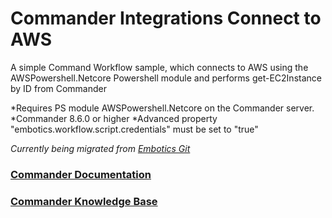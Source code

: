 # Commander Integrations Connect to AWS

A simple Command Workflow sample, which connects to AWS using the AWSPowershell.Netcore Powershell module and performs get-EC2Instance by ID from Commander

*Requires PS module AWSPowershell.Netcore on the Commander server.
*Commander 8.6.0 or higher
*Advanced property "embotics.workflow.script.credentials" must be set to "true"

*Currently being migrated from [Embotics Git](https://github.com/Embotics)*

### [Commander Documentation](https://docs.snowsoftware.com/commander/index.htm)

### [Commander Knowledge Base](https://community.snowsoftware.com/s/topic/0TO1r000000E5srGAC/commander?tabset-056aa=2)